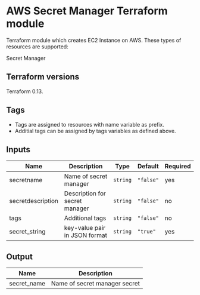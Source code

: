 AWS Secret Manager Terraform module
======================================

Terraform module which creates EC2 Instance on AWS.
These types of resources are supported:

Secret Manager

Terraform versions
------------------

Terraform 0.13.


Tags
----
* Tags are assigned to resources with name variable as prefix.
* Additial tags can be assigned by tags variables as defined above.


Inputs
------
| Name | Description | Type | Default | Required |
|------|-------------|------|---------|----------|
| secretname | Name of secret manager | `string` | `"false"` | yes |
|secretdescription|Description for secret manager|`string`|`"false"`|no|
|tags|Additional tags|`string`|`"false"`|no|
|secret_string|key-value pair in JSON format|`string`|`"true"`|yes|

Output
------
| Name | Description |
|------|-------------|
| secret_name| Name of secret manager secret |

